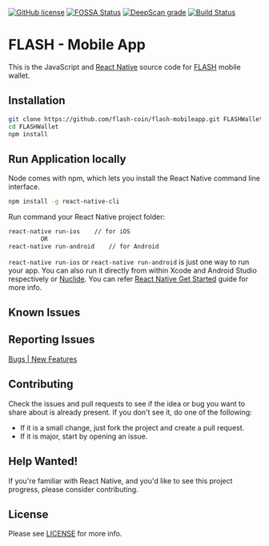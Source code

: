 [![GitHub license](https://img.shields.io/badge/license-MIT-blue.svg)](https://github.com/flash-coin/webwallet/blob/master/LICENSE) [![FOSSA Status](https://app.fossa.io/api/projects/git%2Bgithub.com%2Fflash-coin%2Fflash-mobileapp.svg?type=shield)](https://app.fossa.io/projects/git%2Bgithub.com%2Fflash-coin%2Fflash-mobileapp?ref=badge_shield) [![DeepScan grade](https://deepscan.io/api/projects/2899/branches/21968/badge/grade.svg)](https://deepscan.io/dashboard#view=project&pid=2899&bid=21968) [![Build Status](https://api.travis-ci.org/flash-coin/flash-mobileapp.svg?branch=master)](https://travis-ci.org/flash-coin/flash-mobileapp)


# FLASH - Mobile App
This is the JavaScript and [React Native](http://facebook.github.io/react-native/) source code for [FLASH](https://www.flashcoin.io) mobile wallet.


## Installation

``` bash
git clone https://github.com/flash-coin/flash-mobileapp.git FLASHWallet
cd FLASHWallet
npm install
```

## Run Application locally

Node comes with npm, which lets you install the React Native command line interface.

``` bash
npm install -g react-native-cli
```

Run command your React Native project folder:

``` bash
react-native run-ios    // for iOS
         OR
react-native run-android    // for Android
```

`react-native run-ios` or `react-native run-android` is just one way to run your app. You can also run it directly from within Xcode and Android Studio respectively or [Nuclide](https://nuclide.io/). You can refer [React Native Get Started](https://facebook.github.io/react-native/docs/getting-started.html) guide for more info.


## Known Issues


## Reporting Issues

[Bugs | New Features](https://github.com/flash-coin/flash-mobileapp/issues)


## Contributing
Check the issues and pull requests to see if the idea or bug you want to share about is already present. If you don't see it, do one of the following:

* If it is a small change, just fork the project and create a pull request.
* If it is major, start by opening an issue.


## Help Wanted!

If you're familiar with React Native, and you'd like to see this project progress, please consider contributing.


## License

Please see [LICENSE](LICENSE) for more info.
